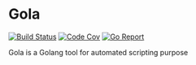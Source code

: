 # Gola

[![Build Status][1]][2]
[![Code Cov][3]][4]
[![Go Report][5]][6]

Gola is a Golang tool for automated scripting purpose

[1]: https://img.shields.io/drone/build/RashadAnsari/gola.svg?style=flat-square&logo=drone
[2]: https://cloud.drone.io/RashadAnsari/gola
[3]: https://img.shields.io/codecov/c/gh/RashadAnsari/gola?logo=codecov&style=flat-square
[4]: https://codecov.io/gh/RashadAnsari/gola
[5]: https://goreportcard.com/badge/github.com/RashadAnsari/gola?style=flat-square
[6]: https://goreportcard.com/report/github.com/RashadAnsari/gola
